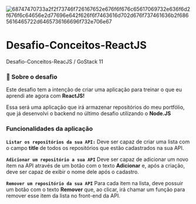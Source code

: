 ![68747470733a2f2f73746f726167652e676f6f676c65617069732e636f6d2f676f6c64656e2d77696e642f626f6f7463616d702d676f737461636b2f6865616465722d6465736166696f732e706e67](https://user-images.githubusercontent.com/59901617/84070940-4e800e80-a9a3-11ea-87ae-7f60234e9493.png)

# Desafio-Conceitos-ReactJS
Desafio-Conceitos-ReacJS / GoStack 11

<h3>🚀 Sobre o desafio </h3>

Este desafio tem a intenção de criar uma aplicação para treinar o que eu aprendi ate agora com **ReactJS!**

Essa será uma aplicação que irá armazenar repositórios do meu portfólio, que já desenvolvi o backend no último desafio utilizando o **Node.JS**

### Funcionalidades da aplicação

<b>```Listar os repositórios da sua API:```</b> Deve ser capaz de criar uma lista com o campo **title** de todos os repositórios que estão cadastrados na sua API.

<b>```Adicionar um repositório a sua API```</b> Deve ser capaz de adicionar um novo item na API através de um botão com o texto **Adicionar** e, após a criação, deve ser capaz de exibir o nome dele após o cadastro.

<b>```Remover um repositório da sua API```</b> Para cada item na lista, deve possuir um botão com o texto **Remover** que, ao clicar, irá chamar um função para remover esse item da lista no front-end da API.
